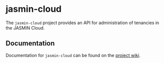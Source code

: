 # jasmin-cloud

The `jasmin-cloud` project provides an API for administration of tenancies in
the JASMIN Cloud.

## Documentation

Documentation for `jasmin-cloud` can be found on the [project wiki](https://github.com/cedadev/jasmin-cloud/wiki).
